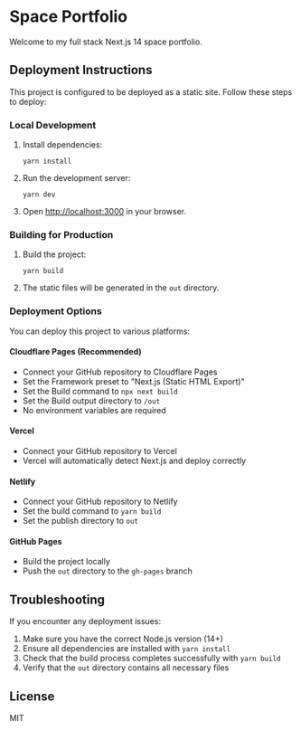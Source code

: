 # Space Portfolio

Welcome to my full stack Next.js 14 space portfolio.

## Deployment Instructions

This project is configured to be deployed as a static site. Follow these steps to deploy:

### Local Development

1. Install dependencies:
   ```
   yarn install
   ```

2. Run the development server:
   ```
   yarn dev
   ```

3. Open [http://localhost:3000](http://localhost:3000) in your browser.

### Building for Production

1. Build the project:
   ```
   yarn build
   ```

2. The static files will be generated in the `out` directory.

### Deployment Options

You can deploy this project to various platforms:

#### Cloudflare Pages (Recommended)
- Connect your GitHub repository to Cloudflare Pages
- Set the Framework preset to "Next.js (Static HTML Export)"
- Set the Build command to `npx next build`
- Set the Build output directory to `/out`
- No environment variables are required

#### Vercel
- Connect your GitHub repository to Vercel
- Vercel will automatically detect Next.js and deploy correctly

#### Netlify
- Connect your GitHub repository to Netlify
- Set the build command to `yarn build`
- Set the publish directory to `out`

#### GitHub Pages
- Build the project locally
- Push the `out` directory to the `gh-pages` branch

## Troubleshooting

If you encounter any deployment issues:

1. Make sure you have the correct Node.js version (14+)
2. Ensure all dependencies are installed with `yarn install`
3. Check that the build process completes successfully with `yarn build`
4. Verify that the `out` directory contains all necessary files

## License

MIT